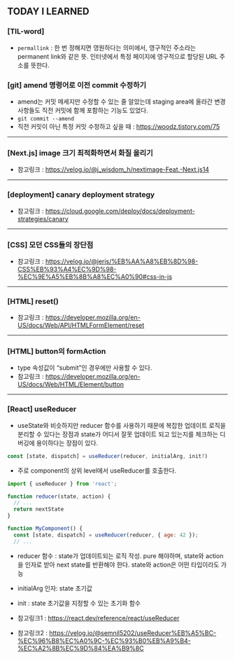 ## TODAY I LEARNED

### [TIL-word]

- `permallink` : 한 번 정해지면 영원하다는 의미에서, 영구적인 주소라는 permanent link와 같은 뜻. 인터넷에서 특정 페이지에 영구적으로 할당된 URL 주소를 뜻한다.

### [git] amend 명령어로 이전 commit 수정하기

- amend는 커밋 메세지만 수정할 수 있는 줄 알았는데 staging area에 올라간 변경사항들도 직전 커밋에 함께 포함하는 기능도 있었다.
- `git commit --amend`
- 직전 커밋이 아닌 특정 커밋 수정하고 싶을 때 : https://woodz.tistory.com/75

---

### [Next.js] image 크기 최적화하면서 화질 올리기

- 참고링크 : https://velog.io/@j_wisdom_h/nextimage-Feat.-Next.js14

---

### [deployment] canary deployment strategy

- 참고링크 : https://cloud.google.com/deploy/docs/deployment-strategies/canary

---

### [CSS] 모던 CSS들의 장단점

- 참고링크 : https://velog.io/@jeris/%EB%AA%A8%EB%8D%98-CSS%EB%93%A4%EC%9D%98-%EC%9E%A5%EB%8B%A8%EC%A0%90#css-in-js

---

### [HTML] reset()

- 참고링크 :
  https://developer.mozilla.org/en-US/docs/Web/API/HTMLFormElement/reset

---

### [HTML] button의 formAction

- type 속성값이 “submit”인 경우에만 사용할 수 있다.
- 참고링크 : https://developer.mozilla.org/en-US/docs/Web/HTML/Element/button

---

### [React] useReducer

- useState와 비슷하지만 reducer 함수를 사용하기 때문에 복잡한 업데이트 로직을 분리할 수 있다는 장점과 state가 어디서 잘못 업데이트 되고 있는지를 체크하는 디버깅에 용이하다는 장점이 있다.

```javascript
const [state, dispatch] = useReducer(reducer, initialArg, init?)
```

- 주로 component의 상위 level에서 useReducer를 호출한다.

```javascript
import { useReducer } from 'react';

function reducer(state, action) {
  // ...
  return nextState
}

function MyComponent() {
  const [state, dispatch] = useReducer(reducer, { age: 42 });
  // ...
```

- reducer 함수 : state가 업데이트되는 로직 작성. pure 해야하며, state와 action을 인자로 받아 next state를 반환해야 한다. state와 action은 어떤 타입이라도 가능
- initialArg 인자: state 초기값
- init : state 초기값을 지정할 수 있는 초기화 함수

- 참고링크1 : https://react.dev/reference/react/useReducer
- 참고링크2 : https://velog.io/@semnil5202/useReducer%EB%A5%BC-%EC%96%B8%EC%A0%9C-%EC%93%B0%EB%A9%B4-%EC%A2%8B%EC%9D%84%EA%B9%8C
